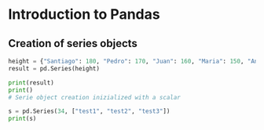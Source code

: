 # Introduction to Pandas

## Creation of series objects

```python
height = {"Santiago": 180, "Pedro": 170, "Juan": 160, "Maria": 150, "Ana": 140}
result = pd.Series(height)

print(result)
print()
# Serie object creation inizialized with a scalar

s = pd.Series(34, ["test1", "test2", "test3"])
print(s)
```
